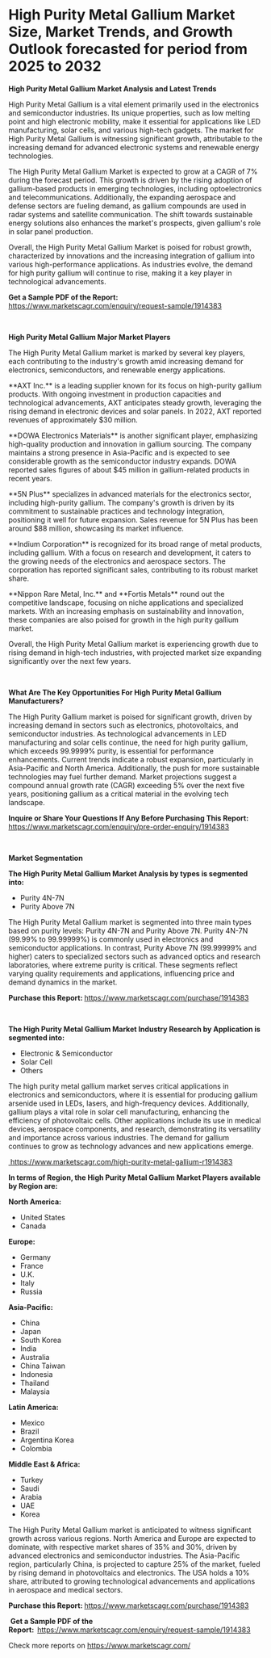 <p><h1>High Purity Metal Gallium Market Size, Market Trends, and Growth Outlook forecasted for period from 2025 to 2032</h1></p><p><strong>High Purity Metal Gallium Market Analysis and Latest Trends</strong></p>
<p><p>High Purity Metal Gallium is a vital element primarily used in the electronics and semiconductor industries. Its unique properties, such as low melting point and high electronic mobility, make it essential for applications like LED manufacturing, solar cells, and various high-tech gadgets. The market for High Purity Metal Gallium is witnessing significant growth, attributable to the increasing demand for advanced electronic systems and renewable energy technologies.</p><p>The High Purity Metal Gallium Market is expected to grow at a CAGR of 7% during the forecast period. This growth is driven by the rising adoption of gallium-based products in emerging technologies, including optoelectronics and telecommunications. Additionally, the expanding aerospace and defense sectors are fueling demand, as gallium compounds are used in radar systems and satellite communication. The shift towards sustainable energy solutions also enhances the market's prospects, given gallium's role in solar panel production.</p><p>Overall, the High Purity Metal Gallium Market is poised for robust growth, characterized by innovations and the increasing integration of gallium into various high-performance applications. As industries evolve, the demand for high purity gallium will continue to rise, making it a key player in technological advancements.</p></p>
<p><strong>Get a Sample PDF of the Report:&nbsp;</strong> <a href="https://www.marketscagr.com/enquiry/request-sample/1914383?utm_campaign=2241&utm_medium=2&utm_source=Github&utm_content=ia&utm_term=15022025&utm_id=high-purity-metal-gallium">https://www.marketscagr.com/enquiry/request-sample/1914383</a></p>
<p>&nbsp;</p>
<p><strong>High Purity Metal Gallium Major Market Players</strong></p>
<p><p>The High Purity Metal Gallium market is marked by several key players, each contributing to the industry's growth amid increasing demand for electronics, semiconductors, and renewable energy applications. </p><p>**AXT Inc.** is a leading supplier known for its focus on high-purity gallium products. With ongoing investment in production capacities and technological advancements, AXT anticipates steady growth, leveraging the rising demand in electronic devices and solar panels. In 2022, AXT reported revenues of approximately $30 million.</p><p>**DOWA Electronics Materials** is another significant player, emphasizing high-quality production and innovation in gallium sourcing. The company maintains a strong presence in Asia-Pacific and is expected to see considerable growth as the semiconductor industry expands. DOWA reported sales figures of about $45 million in gallium-related products in recent years.</p><p>**5N Plus** specializes in advanced materials for the electronics sector, including high-purity gallium. The company's growth is driven by its commitment to sustainable practices and technology integration, positioning it well for future expansion. Sales revenue for 5N Plus has been around $88 million, showcasing its market influence.</p><p>**Indium Corporation** is recognized for its broad range of metal products, including gallium. With a focus on research and development, it caters to the growing needs of the electronics and aerospace sectors. The corporation has reported significant sales, contributing to its robust market share.</p><p>**Nippon Rare Metal, Inc.** and **Fortis Metals** round out the competitive landscape, focusing on niche applications and specialized markets. With an increasing emphasis on sustainability and innovation, these companies are also poised for growth in the high purity gallium market.</p><p>Overall, the High Purity Metal Gallium market is experiencing growth due to rising demand in high-tech industries, with projected market size expanding significantly over the next few years.</p></p>
<p>&nbsp;</p>
<p><strong>What Are The Key Opportunities For High Purity Metal Gallium Manufacturers?</strong></p>
<p><p>The High Purity Gallium market is poised for significant growth, driven by increasing demand in sectors such as electronics, photovoltaics, and semiconductor industries. As technological advancements in LED manufacturing and solar cells continue, the need for high purity gallium, which exceeds 99.9999% purity, is essential for performance enhancements. Current trends indicate a robust expansion, particularly in Asia-Pacific and North America. Additionally, the push for more sustainable technologies may fuel further demand. Market projections suggest a compound annual growth rate (CAGR) exceeding 5% over the next five years, positioning gallium as a critical material in the evolving tech landscape.</p></p>
<p><strong>Inquire or Share Your Questions If Any Before Purchasing This Report:</strong> <a href="https://www.marketscagr.com/enquiry/pre-order-enquiry/1914383?utm_campaign=2241&utm_medium=2&utm_source=Github&utm_content=ia&utm_term=15022025&utm_id=high-purity-metal-gallium">https://www.marketscagr.com/enquiry/pre-order-enquiry/1914383</a></p>
<p>&nbsp;</p>
<p><strong>Market Segmentation</strong></p>
<p><strong>The High Purity Metal Gallium Market Analysis by types is segmented into:</strong></p>
<p><ul><li>Purity 4N-7N</li><li>Purity Above 7N</li></ul></p>
<p><p>The High Purity Metal Gallium market is segmented into three main types based on purity levels: Purity 4N-7N and Purity Above 7N. Purity 4N-7N (99.99% to 99.99999%) is commonly used in electronics and semiconductor applications. In contrast, Purity Above 7N (99.99999% and higher) caters to specialized sectors such as advanced optics and research laboratories, where extreme purity is critical. These segments reflect varying quality requirements and applications, influencing price and demand dynamics in the market.</p></p>
<p><strong>Purchase this Report:&nbsp;</strong><a href="https://www.marketscagr.com/purchase/1914383?utm_campaign=2241&utm_medium=2&utm_source=Github&utm_content=ia&utm_term=15022025&utm_id=high-purity-metal-gallium">https://www.marketscagr.com/purchase/1914383</a></p>
<p>&nbsp;</p>
<p><strong>The High Purity Metal Gallium Market Industry Research by Application is segmented into:</strong></p>
<p><ul><li>Electronic & Semiconductor</li><li>Solar Cell</li><li>Others</li></ul></p>
<p><p>The high purity metal gallium market serves critical applications in electronics and semiconductors, where it is essential for producing gallium arsenide used in LEDs, lasers, and high-frequency devices. Additionally, gallium plays a vital role in solar cell manufacturing, enhancing the efficiency of photovoltaic cells. Other applications include its use in medical devices, aerospace components, and research, demonstrating its versatility and importance across various industries. The demand for gallium continues to grow as technology advances and new applications emerge.</p></p>
<p><a href="https://www.marketscagr.com/high-purity-metal-gallium-r1914383?utm_campaign=2241&utm_medium=2&utm_source=Github&utm_content=ia&utm_term=15022025&utm_id=high-purity-metal-gallium">&nbsp;https://www.marketscagr.com/high-purity-metal-gallium-r1914383</a></p>
<p><strong>In terms of Region, the High Purity Metal Gallium Market Players available by Region are:</strong></p>
<p>
    <p> <strong> North America: </strong>
        <ul>
            <li>United States</li>
            <li>Canada</li>
        </ul>
        </p> 
    <p> <strong> Europe: </strong>
        <ul>
            <li>Germany</li>
            <li>France</li>
            <li>U.K.</li>
            <li>Italy</li>
            <li>Russia</li>
        </ul>
        </p> 
    <p> <strong> Asia-Pacific: </strong>
        <ul>
            <li>China</li>
            <li>Japan</li>
            <li>South Korea</li>
            <li>India</li>
            <li>Australia</li>
            <li>China Taiwan</li>
            <li>Indonesia</li>
            <li>Thailand</li>
            <li>Malaysia</li>
        </ul>
        </p> 
    <p> <strong> Latin America: </strong>
        <ul>
            <li>Mexico</li>
            <li>Brazil</li>
            <li>Argentina Korea</li>
            <li>Colombia</li>
        </ul>
        </p> 
    <p> <strong> Middle East & Africa: </strong>
        <ul>
            <li>Turkey</li>
            <li>Saudi</li>
            <li>Arabia</li>
            <li>UAE</li>
            <li>Korea</li>
        </ul>
    </p>
    </p>
<p><p>The High Purity Metal Gallium market is anticipated to witness significant growth across various regions. North America and Europe are expected to dominate, with respective market shares of 35% and 30%, driven by advanced electronics and semiconductor industries. The Asia-Pacific region, particularly China, is projected to capture 25% of the market, fueled by rising demand in photovoltaics and electronics. The USA holds a 10% share, attributed to growing technological advancements and applications in aerospace and medical sectors.</p></p>
<p><strong>Purchase this Report: </strong><a href="https://www.marketscagr.com/purchase/1914383?utm_campaign=2241&utm_medium=2&utm_source=Github&utm_content=ia&utm_term=15022025&utm_id=high-purity-metal-gallium">https://www.marketscagr.com/purchase/1914383</a></p>
<p>&nbsp;<strong>Get a Sample PDF of the Report:&nbsp;&nbsp;</strong><a href="https://www.marketscagr.com/enquiry/request-sample/1914383?utm_campaign=2241&utm_medium=2&utm_source=Github&utm_content=ia&utm_term=15022025&utm_id=high-purity-metal-gallium">https://www.marketscagr.com/enquiry/request-sample/1914383</a></p>
<p><strong></strong></p>
<p>Check more reports on <a href="https://www.marketscagr.com/?utm_campaign=2241&utm_medium=2&utm_source=Github&utm_content=ia&utm_term=15022025&utm_id=high-purity-metal-gallium">https://www.marketscagr.com/</a></p>